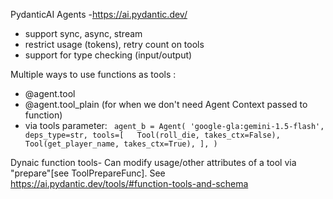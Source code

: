 PydanticAI Agents -https://ai.pydantic.dev/
 - support sync, async, stream
 - restrict usage (tokens), retry count on tools
 - support for type checking (input/output)

Multiple ways to use functions as tools :

- @agent.tool
- @agent.tool_plain (for when we don't need Agent Context passed to function)
- via tools parameter: ``` agent_b = Agent(
    'google-gla:gemini-1.5-flash',
    deps_type=str,
    tools=[  
        Tool(roll_die, takes_ctx=False),
        Tool(get_player_name, takes_ctx=True),
    ],
)```

Dynaic function tools- Can modify usage/other attributes of a tool via "prepare"[see ToolPrepareFunc]. See https://ai.pydantic.dev/tools/#function-tools-and-schema
